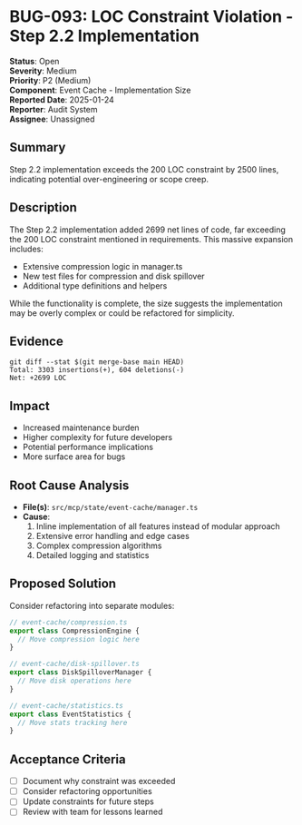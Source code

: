 # BUG-093: LOC Constraint Violation - Step 2.2 Implementation

**Status**: Open  
**Severity**: Medium  
**Priority**: P2 (Medium)  
**Component**: Event Cache - Implementation Size  
**Reported Date**: 2025-01-24  
**Reporter**: Audit System  
**Assignee**: Unassigned  

## Summary
Step 2.2 implementation exceeds the 200 LOC constraint by 2500 lines, indicating potential over-engineering or scope creep.

## Description
The Step 2.2 implementation added 2699 net lines of code, far exceeding the 200 LOC constraint mentioned in requirements. This massive expansion includes:
- Extensive compression logic in manager.ts
- New test files for compression and disk spillover
- Additional type definitions and helpers

While the functionality is complete, the size suggests the implementation may be overly complex or could be refactored for simplicity.

## Evidence
```
git diff --stat $(git merge-base main HEAD)
Total: 3303 insertions(+), 604 deletions(-)
Net: +2699 LOC
```

## Impact
- Increased maintenance burden
- Higher complexity for future developers
- Potential performance implications
- More surface area for bugs

## Root Cause Analysis
- **File(s)**: `src/mcp/state/event-cache/manager.ts`
- **Cause**: 
  1. Inline implementation of all features instead of modular approach
  2. Extensive error handling and edge cases
  3. Complex compression algorithms
  4. Detailed logging and statistics

## Proposed Solution
Consider refactoring into separate modules:
```typescript
// event-cache/compression.ts
export class CompressionEngine {
  // Move compression logic here
}

// event-cache/disk-spillover.ts  
export class DiskSpilloverManager {
  // Move disk operations here
}

// event-cache/statistics.ts
export class EventStatistics {
  // Move stats tracking here
}
```

## Acceptance Criteria
- [ ] Document why constraint was exceeded
- [ ] Consider refactoring opportunities
- [ ] Update constraints for future steps
- [ ] Review with team for lessons learned